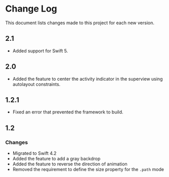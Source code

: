 # Change Log

This document lists changes made to this project for each new version.

## 2.1
* Added support for Swift 5.

## 2.0
* Added the feature to center the activity indicator in the superview using autolayout constraints. 

## 1.2.1
* Fixed an error that prevented the framework to build.

## 1.2
### Changes
* Migrated to Swift 4.2
* Added the feature to add a gray backdrop
* Added the feature to reverse the direction of animation
* Removed the requirement to define the size property for the `.path` mode
